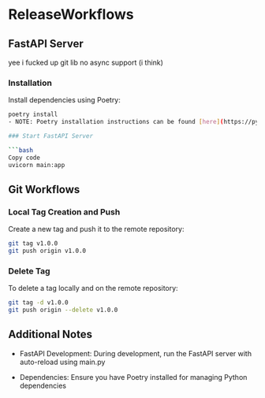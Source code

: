 # ReleaseWorkflows

## FastAPI Server

yee i fucked up git lib no async support (i think)

### Installation

Install dependencies using Poetry:

```bash
poetry install
- NOTE: Poetry installation instructions can be found [here](https://python-poetry.org/docs/).

### Start FastAPI Server

```bash
Copy code
uvicorn main:app
```

## Git Workflows

### Local Tag Creation and Push

Create a new tag and push it to the remote repository:

```bash
git tag v1.0.0
git push origin v1.0.0
```

### Delete Tag

To delete a tag locally and on the remote repository:

```bash
git tag -d v1.0.0
git push origin --delete v1.0.0
```

## Additional Notes

- FastAPI Development:
  During development, run the FastAPI server with auto-reload using main.py

- Dependencies:
  Ensure you have Poetry installed for managing Python dependencies
  